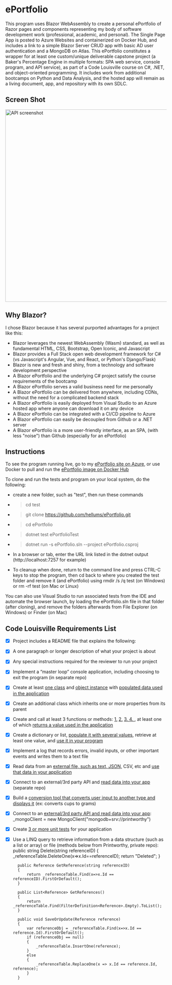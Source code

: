 # ePortfolio

This program uses Blazor WebAssembly to create a personal ePortfolio of Razor pages and components representing my body of software development work (professional, academic, and personal). The Single Page App is posted to Azure Websites and containerized on Docker Hub, and includes a link to a simple Blazor Server CRUD app with basic AD user authentication and a MongoDB on Atlas. This ePortfolio constitutes a wrapper for at least one custom/unique deliverable capstone project (a Baker's Percentage Engine in multiple formats: SPA web service, console program, and API service), as part of a Code Louisville course on C#, .NET, and object-oriented programming. It includes work from additional bootcamps on Python and Data Analysis, and the hosted app will remain as a living document, app, and repository with its own SDLC.

## Screen Shot
<p><img alt="API screenshot" width="600px" src="https://user-images.githubusercontent.com/83464025/174502724-bba411d8-7c4b-4a79-8ce4-897f839a4d86.png"></p>

## Why Blazor?

I chose Blazor because it has several purported advantages for a project like this:
- Blazor leverages the newest WebAssembly (Wasm) standard, as well as fundamental HTML, CSS, Bootstrap, Open Iconic, and Javascript
- Blazor provides a Full Stack open web development framework for C# (vs Javascript's Angular, Vue, and React, or Python's Django/Flask)
- Blazor is new and fresh and shiny, from a technology and software development perspective
- A Blazor ePortfolio and the underlying C# project satisfy the course requirements of the bootcamp
- A Blazor ePortfolio serves a valid business need for me personally
- A Blazor ePortfolio can be delivered from anywhere, including CDNs, without the need for a complicated backend stack
- A Blazor ePortfolio is easily deployed from Visual Studio to an Azure hosted app where anyone can download it on any device
- A Blazor ePortfolio can be integrated with a CI/CD pipeline to Azure
- A Blazor ePortfolio can easily be decoupled from Github or a .NET server
- A Blazor ePortfolio is a more user-friendly interface, as an SPA, (with less "noise") than Github (especially for an ePortfolio)

## Instructions
To see the program running live, go to my [ePortfolio site on Azure](https://hellums-eportfolio.azurewebsites.net), or use Docker to pull and run the [ePortfolio image on Docker Hub](https://hub.docker.com/r/hellums/eportfolio)


To clone and run the tests and program on your local system, do the following:

- create a new folder, such as "test", then run these commands
- > cd test
- > git clone https://github.com/hellums/ePortfolio.git
- > cd ePortfolio
- > dotnet test ePortfolioTest
- > dotnet run -s ePortfolio.sln --project ePortfolio.csproj

- In a browser or tab, enter the URL link listed in the dotnet output (http://localhost:7257 for example) 
- To cleanup when done, return to the command line and press CTRL-C keys to stop the program, then cd back to where you created the test folder and remove it (and ePortfolio) using rmdir /s /q test (on Windows) or rm -rf test (on Mac or Linux)

You can also use Visual Studio to run associated tests from the IDE and automate the browser launch, by loading the ePortfolio.sln file in that folder (after cloning), and remove the folders afterwards from File Explorer (on Windows) or Finder (on Mac)
 
## Code Louisville Requirements List
- [X] Project includes a README file that explains the following:
- [X] A one paragraph or longer description of what your project is about
- [X] Any special instructions required for the reviewer to run your project
- [X] Implement a “master loop” console application, including choosing to exit the program (in separate repo)
- [X] Create at least [one class](https://github.com/hellums/ePortfolio/blob/c650eafc47f49c14031c88f6fb5f7ee919c1da99/Pages/Projects.razor.cs#L12) and [object instance](https://github.com/hellums/ePortfolio/blob/c650eafc47f49c14031c88f6fb5f7ee919c1da99/Pages/Projects.razor.cs#L10) with [populated data used in the application](https://github.com/hellums/ePortfolio/blob/c650eafc47f49c14031c88f6fb5f7ee919c1da99/Pages/Projects.razor#L24)
- [X] Create an additional class which inherits one or more properties from its parent
- [X] Create and call at least 3 functions or methods: [1.](https://github.com/hellums/ePortfolio/blob/c650eafc47f49c14031c88f6fb5f7ee919c1da99/Pages/Csharp.razor#L6) [2.](https://github.com/hellums/ePortfolio/blob/c650eafc47f49c14031c88f6fb5f7ee919c1da99/Pages/Csharp.razor#L1) [3. ](https://github.com/hellums/ePortfolio/blob/c650eafc47f49c14031c88f6fb5f7ee919c1da99/Pages/BakersPercentage.razor#L86) [4. ](https://github.com/hellums/ePortfolio/blob/c650eafc47f49c14031c88f6fb5f7ee919c1da99/Pages/BakersPercentage.razor#L103), at least one of which [returns a value used in the application](https://github.com/hellums/ePortfolio/blob/c650eafc47f49c14031c88f6fb5f7ee919c1da99/Pages/BakersPercentage.razor#L163)
- [X] Create a dictionary or list, [populate it with several values](https://github.com/hellums/ePortfolio/blob/c650eafc47f49c14031c88f6fb5f7ee919c1da99/wwwroot/data/examples.json#L1), retrieve at least one value, and [use it in your program](https://github.com/hellums/ePortfolio/blob/c650eafc47f49c14031c88f6fb5f7ee919c1da99/Pages/Projects.razor#L24)
- [X] Implement a log that records errors, invalid inputs, or other important events and writes them to a text file
- [X] Read data from an [external file, such as text, JSON,](https://github.com/hellums/ePortfolio/blob/c650eafc47f49c14031c88f6fb5f7ee919c1da99/Pages/Projects.razor.cs#L10) CSV, etc and [use that data in your application](https://github.com/hellums/ePortfolio/blob/c650eafc47f49c14031c88f6fb5f7ee919c1da99/Pages/Projects.razor#L24)
- [X] Connect to an external/3rd party API and [read data into your app](https://github.com/hellums/ePortfolio/blob/c650eafc47f49c14031c88f6fb5f7ee919c1da99/Pages/PrintWorthy.razor#L6) (separate repo)
- [X] Build a [conversion tool that converts user input to another type and displays it](https://github.com/hellums/ePortfolio/blob/c650eafc47f49c14031c88f6fb5f7ee919c1da99/Pages/BakersPercentage.razor#L164) (ex: converts cups to grams)
- [X] Connect to an [external/3rd party API and read data into your app](https://github.com/hellums/PrintWorthy/blob/ab6b3c120c107285b0d68c1e4cae707df751bbdc/PrintWorthy/Service/ReferenceService.cs#L15): _mongoClient = new MongoClient("mongodb+srv://printworthy")
- [X] Create [3 or more unit tests](https://github.com/hellums/ePortfolio/tree/root/ePortfolioTest) for your application
- [X] Use a LINQ query to retrieve information from a data structure (such as a list or array) or file (methods below from Printworthy, private repo):
        public string Delete(string referenceID)
        {
          _referenceTable.DeleteOne(x=>x.Id==referenceID);
            return "Deleted";
        }

        public Reference GetReference(string referenceID)
        {
            return _referenceTable.Find(x=>x.Id == referenceID).FirstOrDefault();
        }

        public List<Reference> GetReferences()
        {
            return _referenceTable.Find(FilterDefinition<Reference>.Empty).ToList();
        }

        public void SaveOrUpdate(Reference reference)
        {
            var referenceObj = _referenceTable.Find(x=>x.Id == reference.Id).FirstOrDefault();
            if (referenceObj == null)
            {
                _referenceTable.InsertOne(reference);
            }
            else
            {
                _referenceTable.ReplaceOne(x => x.Id == reference.Id, reference);
            }
        }
